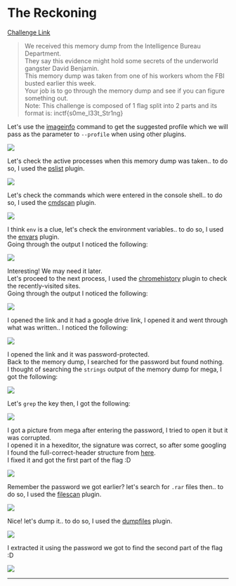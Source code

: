 **The Reckoning**
===================  
[Challenge Link](https://github.com/stuxnet999/MemLabs/tree/master/Lab%206)  

> We received this memory dump from the Intelligence Bureau Department.  
> They say this evidence might hold some secrets of the underworld gangster David Benjamin.  
> This memory dump was taken from one of his workers whom the FBI busted earlier this week.  
> Your job is to go through the memory dump and see if you can figure something out.  
> Note: This challenge is composed of 1 flag split into 2 parts and its format is: inctf{s0me_l33t_Str1ng}

Let's use the [imageinfo](https://github.com/volatilityfoundation/volatility/wiki/Command-Reference#imageinfo) command to get the suggested profile which we will pass as the parameter to `--profile` when using other plugins.

![](images/Lab6_01.png)  

Let's check the active processes when this memory dump was taken.. to do so, I used the [pslist](https://github.com/volatilityfoundation/volatility/wiki/Command-Reference#pslist) plugin.

![](images/Lab6_02.png)  

Let's check the commands which were entered in the console shell.. to do so, I used the [cmdscan](https://github.com/volatilityfoundation/volatility/wiki/Command-Reference#cmdscan) plugin.

![](images/Lab6_03.png)  

I think `env` is a clue, let's check the environment variables.. to do so, I used the [envars](https://github.com/volatilityfoundation/volatility/wiki/Command-Reference#envars) plugin.  
Going through the output I noticed the following:

![](images/Lab6_04.png)  

Interesting! We may need it later.  
Let's proceed to the next process, I used the [chromehistory](https://blog.superponible.com/2014/08/31/volatility-plugin-chrome-history/#chromehistory) plugin to check the recently-visited sites.  
Going through the output I noticed the following:

![](images/Lab6_05.png)  

I opened the link and it had a google drive link, I opened it and went through what was written.. I noticed the following:

![](images/Lab6_06.png)  

I opened the link and it was password-protected.  
Back to the memory dump, I searched for the password but found nothing.  
I thought of searching the `strings` output of the memory dump for mega, I got the following: 

![](images/Lab6_07.png)

Let's `grep` the key then, I got the following: 

![](images/Lab6_08.png)

I got a picture from mega after entering the password, I tried to open it but it was corrupted.  
I opened it in a hexeditor, the signature was correct, so after some googling I found the full-correct-header structure from [here](https://social.msdn.microsoft.com/Forums/en-US/bb30d088-d21f-4a9c-bf84-79c58f042a10/access-image-metadata-description?forum=iewebdevelopment).  
I fixed it and got the first part of the flag :D

![](images/Lab6_09.png)

Remember the password we got earlier? let's search for `.rar` files then.. to do so, I used the [filescan](https://github.com/volatilityfoundation/volatility/wiki/Command-Reference#filescan) plugin.

![](images/Lab6_10.png)

Nice! let's dump it.. to do so, I used the [dumpfiles](https://github.com/volatilityfoundation/volatility/wiki/Command-Reference#dumpfiles) plugin.

![](images/Lab6_11.png)

I extracted it using the password we got to find the second part of the flag :D

![](images/Lab6_12.png)

--------------------------------------------
